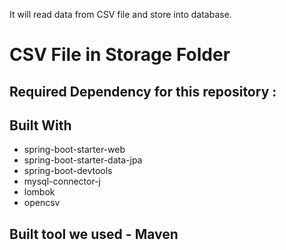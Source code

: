 It will read data from CSV file and store into database.
# CSV File in Storage Folder

## Required Dependency for this repository : 
## Built With

* spring-boot-starter-web
* spring-boot-starter-data-jpa
* spring-boot-devtools
* mysql-connector-j
* lombok
* opencsv

## Built tool we used - Maven

